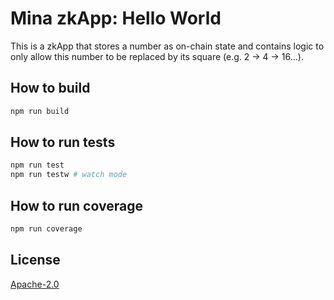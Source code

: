# Mina zkApp: Hello World

This is a zkApp that stores a number as on-chain state and contains logic to only allow this number to be replaced by its square (e.g. 2 -> 4 -> 16...).

## How to build

```sh
npm run build
```

## How to run tests

```sh
npm run test
npm run testw # watch mode
```

## How to run coverage

```sh
npm run coverage
```

## License

[Apache-2.0](LICENSE)
